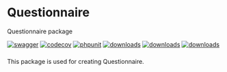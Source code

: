 # Questionnaire

Questionnaire package

[![swagger](https://img.shields.io/badge/documentation-swagger-green)](https://escolalms.github.io/questionnaire/)
[![codecov](https://codecov.io/gh/EscolaLMS/questionnaire/branch/main/graph/badge.svg?token=gBzpyNK8DQ)](https://codecov.io/gh/EscolaLMS/questionnaire)
[![phpunit](https://github.com/EscolaLMS/questionnaire/actions/workflows/test.yml/badge.svg)](https://github.com/EscolaLMS/questionnaire/actions/workflows/test.yml)
[![downloads](https://img.shields.io/packagist/dt/escolalms/questionnaire)](https://packagist.org/packages/escolalms/questionnaire)
[![downloads](https://img.shields.io/packagist/v/escolalms/questionnaire)](https://packagist.org/packages/escolalms/questionnaire)
[![downloads](https://img.shields.io/packagist/l/escolalms/questionnaire)](https://packagist.org/packages/escolalms/questionnaire)

###

This package is used for creating Questionnaire.
